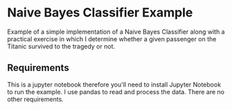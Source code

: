 # Naive Bayes Classifier Example

Example of a simple implementation of a Naive Bayes Classifier along with a practical exercise in which I determine whether a given passenger on the Titanic survived to the tragedy or not.

## Requirements

This is a jupyter notebook therefore you'll need to install Jupyter Notebook to run the example. I use pandas to read and process the data. There are no other requirements.

